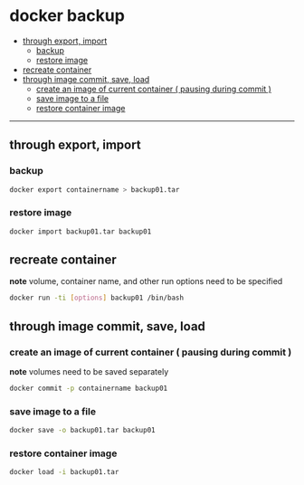 # docker backup

<!-- TOC -->
* [through export, import](#through-export-import)
  + [backup](#backup)
  + [restore image](#restore-image)
* [recreate container](#recreate-container)
* [through image commit, save, load](#through-image-commit-save-load)
  + [create an image of current container ( pausing during commit )](#create-an-image-of-current-container--pausing-during-commit-)
  + [save image to a file](#save-image-to-a-file)
  + [restore container image](#restore-container-image)
<!-- TOCEND -->

<hr/>

## through export, import

### backup

```sh
docker export containername > backup01.tar
```

### restore image

```sh
docker import backup01.tar backup01
```

## recreate container

**note** volume, container name, and other run options need to be specified

```sh
docker run -ti [options] backup01 /bin/bash
```

## through image commit, save, load

### create an image of current container ( pausing during commit )

**note** volumes need to be saved separately

```sh
docker commit -p containername backup01
```

### save image to a file

```sh
docker save -o backup01.tar backup01
```

### restore container image

```sh
docker load -i backup01.tar
```
